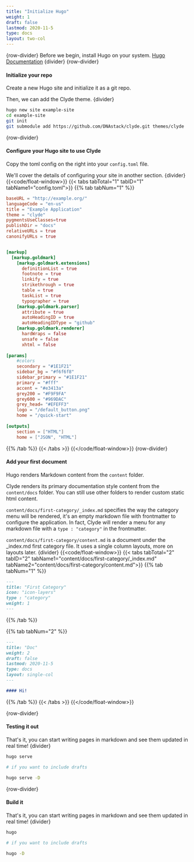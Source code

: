 ```yaml
---
title: "Initialize Hugo"
weight: 1
draft: false
lastmod: 2020-11-5
type: docs
layout: two-col
---
```

{row-divider}
Before we begin, install Hugo on your system.
[Hugo Documentation](https://gohugo.io/getting-started/installing/)
{divider}
{row-divider}
#### Initialize your repo
Create a new Hugo site and initialize it as a git repo.

Then, we can add the Clyde theme.
{divider}
``` bash
hugo new site example-site
cd example-site
git init
git submodule add https://github.com/DNAstack/clyde.git themes/clyde
```
{row-divider}
#### Configure your Hugo site to use Clyde
Copy the toml config on the right into your `config.toml` file.

We'll cover the details of configuring your site in another section.
{divider}
{{<code/float-window>}}
{{< tabs tabTotal="1" tabID="1" tabName1="config.toml">}}
{{% tab tabNum="1" %}}
``` toml
baseURL = "http://example.org/"
languageCode = "en-us"
title = "Example Application"
theme = "clyde"
pygmentsUseClasses=true
publishDir = "docs"
relativeURLs = true
canonifyURLs = true


[markup]
  [markup.goldmark]
    [markup.goldmark.extensions]
      definitionList = true
      footnote = true
      linkify = true
      strikethrough = true
      table = true
      taskList = true
      typographer = true
    [markup.goldmark.parser]
      attribute = true
      autoHeadingID = true
      autoHeadingIDType = "github"
    [markup.goldmark.renderer]
      hardWraps = false
      unsafe = false
      xhtml = false
      
[params]
    #colors
    secondary = "#1E1F21"
    sidebar_bg = "#f6f6f8"
    sidebar_primary = "#1E1F21"
    primary = "#fff"
    accent = "#e3413a"
    grey200 = "#F9F9FA"
    grey600 = "#969DAC"
    grey_head= "#EFEFF3"
    logo = "/default_button.png"
    home = "/quick-start"
    
[outputs]
    section = ["HTML"]
    home = ["JSON", "HTML"]
```
{{% /tab %}}
{{< /tabs >}}
{{</code/float-window>}}
{row-divider}
#### Add your first document
Hugo renders Markdown content from the `content` folder.

Clyde renders its primary documentation style content from the `content/docs` folder. You can still use other folders to render custom static html content.

`content/docs/first-category/_index.md` specifies the way the category menu will be rendered, it's an empty markdown file with frontmatter to configure the application. In fact, Clyde will render a menu for any markdown file with a `type : "category"` in the frontmatter.

`content/docs/first-category/content.md` is a document under the _index.md first category file. It uses a single column layouts, more on layouts later.
{divider}
{{<code/float-window>}}
{{< tabs tabTotal="2" tabID="2" tabName1="content/docs/first-category/_index.md" tabName2="content/docs/first-category/content.md">}}
{{% tab tabNum="1" %}}
``` md
---
title: "First Category"
icon: "icon-layers"
type : "category"
weight: 1
---
```
{{% /tab %}}

{{% tab tabNum="2" %}}
``` md
---
title: "Doc"
weight: 2
draft: false
lastmod: 2020-11-5
type: docs
layout: single-col
---

#### Hi!
```
{{% /tab %}}
{{< /tabs >}}
{{</code/float-window>}}

{row-divider}
#### Testing it out
That's it, you can start writing pages in markdown and see them updated in real time!
{divider}
```bash 
hugo serve

# if you want to include drafts

hugo serve -D
```
{row-divider}
#### Build it
That's it, you can start writing pages in markdown and see them updated in real time!
{divider}
```bash 
hugo

# if you want to include drafts

hugo -D
```
